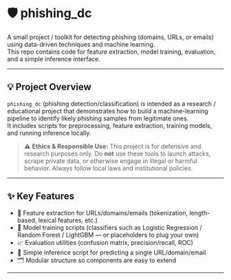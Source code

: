 # 🛡️ phishing_dc

A small project / toolkit for detecting phishing (domains, URLs, or emails) using data-driven techniques and machine learning.  
This repo contains code for feature extraction, model training, evaluation, and a simple inference interface.

---

## 💡 Project Overview

`phishing_dc` (phishing detection/classification) is intended as a research / educational project that demonstrates how to build a machine-learning pipeline to identify likely phishing samples from legitimate ones.  
It includes scripts for preprocessing, feature extraction, training models, and running inference locally.

> ⚠️ **Ethics & Responsible Use:** This project is for defensive and research purposes only. Do **not** use these tools to launch attacks, scrape private data, or otherwise engage in illegal or harmful behavior. Always follow local laws and institutional policies.

---

## ✨ Key Features

- 🔎 Feature extraction for URLs/domains/emails (tokenization, length-based, lexical features, etc.)  
- 🤖 Model training scripts (classifiers such as Logistic Regression / Random Forest / LightGBM — or placeholders to plug your own)  
- 📈 Evaluation utilities (confusion matrix, precision/recall, ROC)  
- 🧪 Simple inference script for predicting a single URL/domain/email  
- 🗂️ Modular structure so components are easy to extend

---
